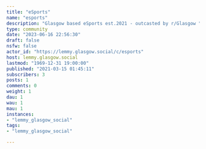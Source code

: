 ```yaml
---
title: "eSports" 
name: "esports"
description: "Glasgow based eSports est.2021 - outcasted by r/Glasgow "
type: community
date: "2023-06-16 22:56:30"
draft: false
nsfw: false
actor_id: "https://lemmy.glasgow.social/c/esports"
host: lemmy.glasgow.social
lastmod: "1969-12-31 19:00:00"
published: "2021-03-15 01:45:11"
subscribers: 3
posts: 1
comments: 0
weight: 1
dau: 1
wau: 1
mau: 1
instances:
- "lemmy_glasgow_social"
tags: 
- "lemmy_glasgow_social"

---
```

